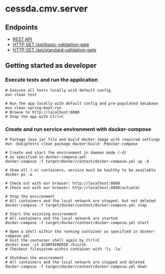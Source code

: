 # cessda.cmv.server

## Endpoints
 * [REST API](http://localhost:8080/api/swagger)
 * [HTTP GET /api/basic-validation-gate](http://localhost:8080/api/basic-validation-gate?documentUrl=https://bitbucket.org/cessda/cessda.cmv.core/raw/ad7e3ffd847ecb9c35faea329fbc7cfe14bfb7a6/src/main/resources/demo-documents/ddi-v25/ukds-2000.xml&profileUrl=https://bitbucket.org/cessda/cessda.cmv.core/raw/ad7e3ffd847ecb9c35faea329fbc7cfe14bfb7a6/src/main/resources/demo-documents/ddi-v25/cdc25_profile.xml)
 * [HTTP GET /api/standard-validation-gate](http://localhost:8080/api/standard-validation-gate?documentUrl=https://bitbucket.org/cessda/cessda.cmv.core/raw/ad7e3ffd847ecb9c35faea329fbc7cfe14bfb7a6/src/main/resources/demo-documents/ddi-v25/ukds-2000.xml&profileUrl=https://bitbucket.org/cessda/cessda.cmv.core/raw/ad7e3ffd847ecb9c35faea329fbc7cfe14bfb7a6/src/main/resources/demo-documents/ddi-v25/cdc25_profile.xml)

## Getting started as developer

### Execute tests and run the application

```
# Execute all tests locally with default config
mvn clean test

# Run the app locally with default config and pre-populated database
mvn clean spring-boot:run
# Browse to http://localhost:8080 
# Stop the app with Ctrl+C
```

### Create and run service environment with docker-compose

```
# Package Java jar file and build docker image with required settings
mvn -DskipTests clean package docker:build -Pdocker-compose

# Create and start the environment in daemon mode (-d)
# as specified in docker-compose.yml
docker-compose -f target/docker/context/docker-compose.yml up -d

# Show all (-a) containers, service must be healthy to be available
docker ps -a

# Check out with our browser: http://localhost:8080
# Check out with our browser: http://localhost:8080/actuator

# Stop the environment
# All containers and the local network are stopped, but not deleted
docker-compose -f target/docker/context/docker-compose.yml stop

# Start the existing environment
# All containers and the local network are started
docker-compose -f target/docker/context/docker-compose.yml start

# Open a shell within the running container as specified in docker-compose.yml
# Exit the container shell again by Ctrl+C
docker exec -it $CONTAINERID /bin/sh
# Checkout filesystem within container with 'ls -la'

# Shutdown the environment
# All containers and the local network are stopped and deleted
docker-compose -f target/docker/context/docker-compose.yml down
```
